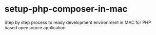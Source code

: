 # setup-php-composer-in-mac
Step by step process to ready development environment in MAC for PHP based opensource application
